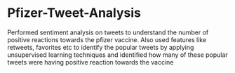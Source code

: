 # Pfizer-Tweet-Analysis
Performed sentiment analysis on tweets to understand the number of positive reactions towards the pfizer vaccine. Also used features like retweets, favorites etc to identify the popular tweets by applying unsupervised learning techniques and identified how many of these popular tweets were having positive reaction towards the vaccine   
